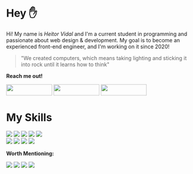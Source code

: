 # Hey ✋

Hi! My name is *Heitor Vidal* and I'm a current student in programming and passionate about web design & development.  My goal is to become an experienced front-end engineer, and I'm working on it since 2020!

> "We created computers, which means taking lighting and sticking it into rock until it learns how to think"

**Reach me out!**

[<img src="https://img.shields.io/badge/Instagram-E4405F?style=for-the-badge&logo=instagram&logoColor=white" width="123px" height="30px"/>](https://www.instagram.com/borgespng/) [<img src="https://img.shields.io/badge/Twitter-1DA1F2?style=for-the-badge&logo=twitter&logoColor=white" width="123px" height="30px" />](https://twitter.com/BorgesPng) [<img src="https://img.shields.io/badge/LinkedIn-0077B5?style=for-the-badge&logo=linkedin&logoColor=white" width="123px" height="30px" />](https://www.linkedin.com/in/heitor-vidal-correia-1507331b1/)



# My Skills

<img src="https://img.shields.io/badge/HTML5-E34F26?style=for-the-badge&logo=html5&logoColor=white" /> <img src="https://img.shields.io/badge/CSS3-1572B6?style=for-the-badge&logo=css3&logoColor=white" /> <img src="https://img.shields.io/badge/JavaScript-F7DF1E?style=for-the-badge&logo=javascript&logoColor=black" /> <img src="https://img.shields.io/badge/React-20232A?style=for-the-badge&logo=react&logoColor=61DAFB" /> <img src="https://img.shields.io/badge/MongoDB-4EA94B?style=for-the-badge&logo=mongodb&logoColor=white" /><br>
<img src="https://img.shields.io/badge/MySQL-00000F?style=for-the-badge&logo=mysql&logoColor=white" /> <img src="https://img.shields.io/badge/React_Native-20232A?style=for-the-badge&logo=react&logoColor=61DAFB" /> <img src="https://img.shields.io/badge/Node.js-43853D?style=for-the-badge&logo=node.js&logoColor=white" /> <img src="https://img.shields.io/badge/GitHub-100000?style=for-the-badge&logo=github&logoColor=white"/>

**Worth Mentioning:**

<img src="https://img.shields.io/badge/Microsoft_Excel-217346?style=for-the-badge&logo=microsoft-excel&logoColor=white" /> <img src="https://img.shields.io/badge/Microsoft_PowerPoint-B7472A?style=for-the-badge&logo=microsoft-powerpoint&logoColor=white" /> <img src="https://img.shields.io/badge/Microsoft_Word-2B579A?style=for-the-badge&logo=microsoft-word&logoColor=white" /> <img src="https://img.shields.io/badge/Figma-F24E1E?style=for-the-badge&logo=figma&logoColor=white" />



```

